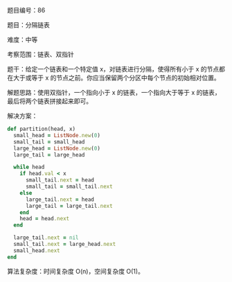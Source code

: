题目编号：86

题目：分隔链表

难度：中等

考察范围：链表、双指针

题干：给定一个链表和一个特定值 x，对链表进行分隔，使得所有小于 x 的节点都在大于或等于 x 的节点之前。你应当保留两个分区中每个节点的初始相对位置。

解题思路：使用双指针，一个指向小于 x 的链表，一个指向大于等于 x 的链表，最后将两个链表拼接起来即可。

解决方案：

```ruby
def partition(head, x)
  small_head = ListNode.new(0)
  small_tail = small_head
  large_head = ListNode.new(0)
  large_tail = large_head

  while head
    if head.val < x
      small_tail.next = head
      small_tail = small_tail.next
    else
      large_tail.next = head
      large_tail = large_tail.next
    end
    head = head.next
  end

  large_tail.next = nil
  small_tail.next = large_head.next
  small_head.next
end
```

算法复杂度：时间复杂度 O(n)，空间复杂度 O(1)。